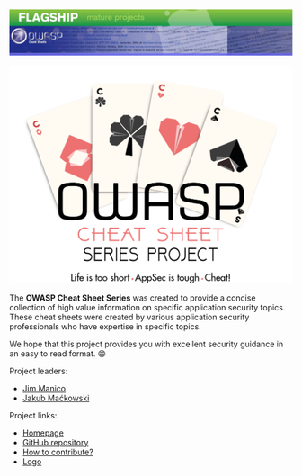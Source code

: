 ![OWASPHeader](assets/Preface_Cheatsheet_Header.png)

![ProjectLogoOfficial](assets/Preface_Cheatsheet_Logo.png)

The **OWASP Cheat Sheet Series** was created to provide a concise collection of high value information on specific application security topics. These cheat sheets were created by various application security professionals who have expertise in specific topics.

We hope that this project provides you with excellent security guidance in an easy to read format. :smile:

Project leaders:

- [Jim Manico](https://github.com/jmanico)
- [Jakub Maćkowski](https://github.com/mackowski)

Project links:

- [Homepage](https://owasp.org/www-project-cheat-sheets/)
- [GitHub repository](https://github.com/OWASP/CheatSheetSeries)
- [How to contribute?](https://github.com/OWASP/CheatSheetSeries/blob/master/CONTRIBUTING.md)
- [Logo](https://github.com/OWASP/owasp-swag/tree/master/projects/cheat-sheet-series)
